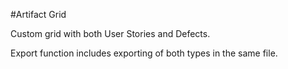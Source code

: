 #Artifact Grid

Custom grid with both User Stories and Defects.  
 
Export function includes exporting of both types in the same file.  


